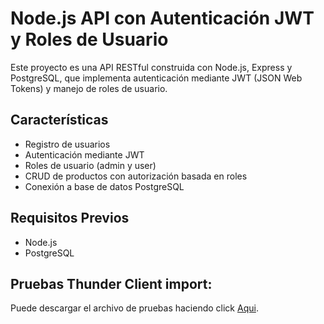 # Node.js API con Autenticación JWT y Roles de Usuario

Este proyecto es una API RESTful construida con Node.js, Express y PostgreSQL, que implementa autenticación mediante JWT (JSON Web Tokens) y manejo de roles de usuario.

## Características

- Registro de usuarios
- Autenticación mediante JWT
- Roles de usuario (admin y user)
- CRUD de productos con autorización basada en roles
- Conexión a base de datos PostgreSQL

## Requisitos Previos

- Node.js 
- PostgreSQL

## Pruebas Thunder Client import:

Puede descargar el archivo de pruebas haciendo click [Aqui](thunder-collection_node-product-JWT-js.json).

